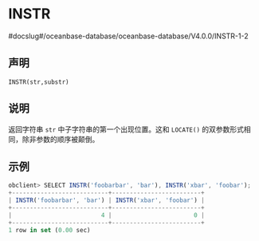 INSTR 
==========================
#docslug#/oceanbase-database/oceanbase-database/V4.0.0/INSTR-1-2


声明 
-----------------------

```unknow
INSTR(str,substr)
```



说明 
-----------------------

返回字符串 `str` 中子字符串的第一个出现位置。这和 `LOCATE()` 的双参数形式相同，除非参数的顺序被颠倒。

示例 
-----------------------

```javascript
obclient> SELECT INSTR('foobarbar', 'bar'), INSTR('xbar', 'foobar');
+---------------------------+-------------------------+
| INSTR('foobarbar', 'bar') | INSTR('xbar', 'foobar') |
+---------------------------+-------------------------+
|                         4 |                       0 |
+---------------------------+-------------------------+
1 row in set (0.00 sec)
```


